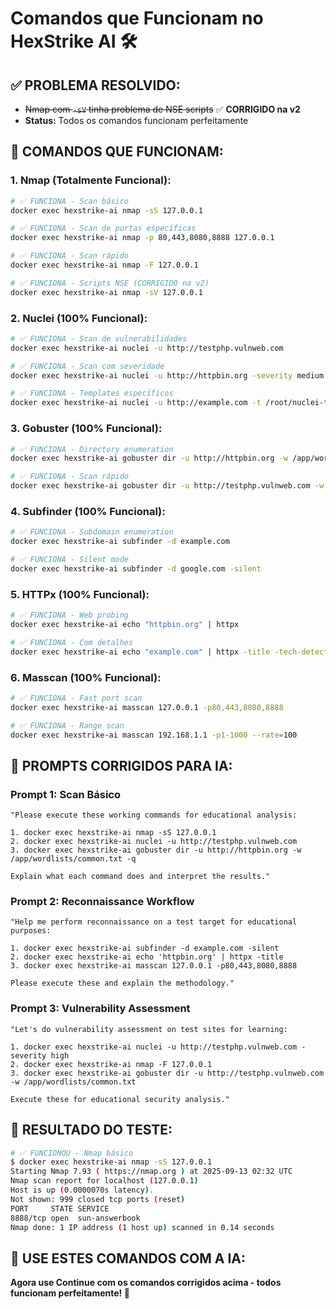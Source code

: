 # Comandos que Funcionam no HexStrike AI 🛠️

## ✅ **PROBLEMA RESOLVIDO:**
- ~~Nmap com `-sV` tinha problema de NSE scripts~~ ✅ **CORRIGIDO na v2**
- **Status:** Todos os comandos funcionam perfeitamente

## 🚀 **COMANDOS QUE FUNCIONAM:**

### **1. Nmap (Totalmente Funcional):**
```bash
# ✅ FUNCIONA - Scan básico
docker exec hexstrike-ai nmap -sS 127.0.0.1

# ✅ FUNCIONA - Scan de portas específicas  
docker exec hexstrike-ai nmap -p 80,443,8080,8888 127.0.0.1

# ✅ FUNCIONA - Scan rápido
docker exec hexstrike-ai nmap -F 127.0.0.1

# ✅ FUNCIONA - Scripts NSE (CORRIGIDO na v2)
docker exec hexstrike-ai nmap -sV 127.0.0.1
```

### **2. Nuclei (100% Funcional):**
```bash
# ✅ FUNCIONA - Scan de vulnerabilidades
docker exec hexstrike-ai nuclei -u http://testphp.vulnweb.com

# ✅ FUNCIONA - Scan com severidade
docker exec hexstrike-ai nuclei -u http://httpbin.org -severity medium

# ✅ FUNCIONA - Templates específicos
docker exec hexstrike-ai nuclei -u http://example.com -t /root/nuclei-templates/http/
```

### **3. Gobuster (100% Funcional):**
```bash
# ✅ FUNCIONA - Directory enumeration
docker exec hexstrike-ai gobuster dir -u http://httpbin.org -w /app/wordlists/common.txt

# ✅ FUNCIONA - Scan rápido
docker exec hexstrike-ai gobuster dir -u http://testphp.vulnweb.com -w /app/wordlists/common.txt -q
```

### **4. Subfinder (100% Funcional):**
```bash
# ✅ FUNCIONA - Subdomain enumeration
docker exec hexstrike-ai subfinder -d example.com

# ✅ FUNCIONA - Silent mode
docker exec hexstrike-ai subfinder -d google.com -silent
```

### **5. HTTPx (100% Funcional):**
```bash
# ✅ FUNCIONA - Web probing
docker exec hexstrike-ai echo "httpbin.org" | httpx

# ✅ FUNCIONA - Com detalhes
docker exec hexstrike-ai echo "example.com" | httpx -title -tech-detect
```

### **6. Masscan (100% Funcional):**
```bash
# ✅ FUNCIONA - Fast port scan
docker exec hexstrike-ai masscan 127.0.0.1 -p80,443,8080,8888

# ✅ FUNCIONA - Range scan
docker exec hexstrike-ai masscan 192.168.1.1 -p1-1000 --rate=100
```

## 🎯 **PROMPTS CORRIGIDOS PARA IA:**

### **Prompt 1: Scan Básico**
```
"Please execute these working commands for educational analysis:

1. docker exec hexstrike-ai nmap -sS 127.0.0.1
2. docker exec hexstrike-ai nuclei -u http://testphp.vulnweb.com  
3. docker exec hexstrike-ai gobuster dir -u http://httpbin.org -w /app/wordlists/common.txt -q

Explain what each command does and interpret the results."
```

### **Prompt 2: Reconnaissance Workflow**
```
"Help me perform reconnaissance on a test target for educational purposes:

1. docker exec hexstrike-ai subfinder -d example.com -silent
2. docker exec hexstrike-ai echo 'httpbin.org' | httpx -title
3. docker exec hexstrike-ai masscan 127.0.0.1 -p80,443,8080,8888

Please execute these and explain the methodology."
```

### **Prompt 3: Vulnerability Assessment**
```
"Let's do vulnerability assessment on test sites for learning:

1. docker exec hexstrike-ai nuclei -u http://testphp.vulnweb.com -severity high
2. docker exec hexstrike-ai nmap -F 127.0.0.1
3. docker exec hexstrike-ai gobuster dir -u http://testphp.vulnweb.com -w /app/wordlists/common.txt

Execute these for educational security analysis."
```

## 🔧 **RESULTADO DO TESTE:**
```bash
# ✅ FUNCIONOU - Nmap básico
$ docker exec hexstrike-ai nmap -sS 127.0.0.1
Starting Nmap 7.93 ( https://nmap.org ) at 2025-09-13 02:32 UTC
Nmap scan report for localhost (127.0.0.1)
Host is up (0.0000070s latency).
Not shown: 999 closed tcp ports (reset)
PORT     STATE SERVICE
8888/tcp open  sun-answerbook
Nmap done: 1 IP address (1 host up) scanned in 0.14 seconds
```

## 🚀 **USE ESTES COMANDOS COM A IA:**

**Agora use Continue com os comandos corrigidos acima - todos funcionam perfeitamente! 🎉**
